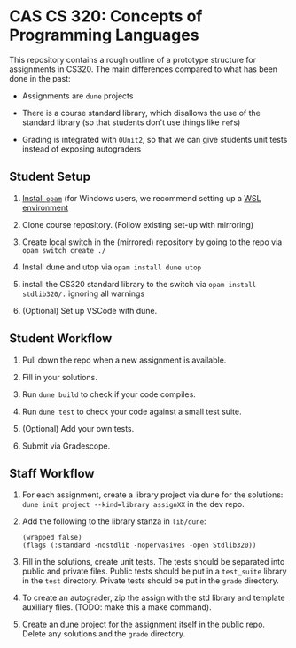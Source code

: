 # CAS CS 320: Concepts of Programming Languages

This repository contains a rough outline of a prototype structure for
assignments in CS320.  The main differences compared to what has been done in
the past:

* Assignments are `dune` projects

* There is a course standard library, which disallows the use of the standard
  library (so that students don't use things like `ref`s)

* Grading is integrated with `OUnit2`, so that we can give students unit tests
  instead of exposing autograders

## Student Setup

1. [Install `opam`](https://opam.ocaml.org/doc/Install.html) (for Windows
   users, we recommend setting up a [WSL
   environment](https://learn.microsoft.com/en-us/windows/wsl/setup/environment)

2. Clone course repository. (Follow existing set-up with mirroring)

3. Create local switch in the (mirrored) repository by going to the repo via
`opam switch create ./`

4. Install dune and utop via `opam install dune utop`

5. install the CS320 standard library to the switch via `opam install
stdlib320/.` ignoring all warnings

6. (Optional) Set up VSCode with dune.

## Student Workflow

1. Pull down the repo when a new assignment is available.

2. Fill in your solutions.

3. Run `dune build` to check if your code compiles.

4. Run `dune test` to check your code against a small test suite.

5. (Optional) Add your own tests.

6. Submit via Gradescope.

## Staff Workflow

1. For each assignment, create a library project via dune for the solutions:
`dune init project --kind=library assignXX` in the dev repo.

2. Add the following to the library stanza in `lib/dune`:

   ```
   (wrapped false)
   (flags (:standard -nostdlib -nopervasives -open Stdlib320))
   ```

2. Fill in the solutions, create unit tests.  The tests should be separated
into public and private files.  Public tests should be put in a `test_suite`
library in the `test` directory.  Private tests should be put in the `grade`
directory.

3. To create an autograder, zip the assign with the std library and template
auxiliary files. (TODO: make this a make command).

4. Create an dune project for the assignment itself in the public repo.  Delete
any solutions and the `grade` directory.
